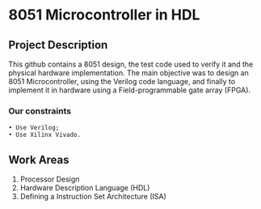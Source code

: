 # 8051 Microcontroller in HDL

## Project Description

This github contains a 8051 design, the test code used to verify it and the physical hardware implementation. The main objective was to design an 8051 Microcontroller, using the Verilog code language, and finally to implement it in hardware using a Field-programmable gate array (FPGA).

  ### Our constraints
  
    • Use Verilog;
    • Use Xilinx Vivado.
      
## Work Areas
1. Processor Design
2. Hardware Description Language (HDL)
3. Defining a Instruction Set Architecture (ISA) 

